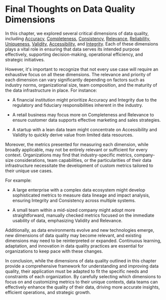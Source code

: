 # Final Thoughts on Data Quality Dimensions
In this chapter, we explored several critical dimensions of data quality, including [Accuracy](./accuracy_dimension.md), [Completeness](./completeness_dimension.md), [Consistency](./consistency_dimension.md), [Relevance](./relevance_dimension.md), [Reliability](./reliability_dimension.md), [Uniqueness](./uniqueness_dimension.md), [Validity](./validity_dimension.md), [Accessibility](./accessibility_dimension.md), and [Integrity](./integrity_dimension.md). Each of these dimensions plays a vital role in ensuring that data serves its intended purpose effectively, supporting decision-making, operational efficiency, and strategic initiatives.

However, it's important to recognize that not every use case will require an exhaustive focus on all these dimensions. The relevance and priority of each dimension can vary significantly depending on factors such as industry norms, organizational size, team composition, and the maturity of the data infrastructure in place. For instance:

* A financial institution might prioritize Accuracy and Integrity due to the regulatory and fiduciary responsibilities inherent in the industry.

* A retail business may focus more on Completeness and Relevance to ensure customer data supports effective marketing and sales strategies.

* A startup with a lean data team might concentrate on Accessibility and Validity to quickly derive value from limited data resources.

Moreover, the metrics presented for measuring each dimension, while broadly applicable, may not be entirely relevant or sufficient for every context. Organizations may find that industry-specific metrics, company-size considerations, team capabilities, or the particularities of their data infrastructure necessitate the development of custom metrics tailored to their unique use cases.

For example:

* A large enterprise with a complex data ecosystem might develop sophisticated metrics to measure data lineage and impact analysis, ensuring Integrity and Consistency across multiple systems.

* A small team within a mid-sized company might adopt more straightforward, manually checked metrics focused on the immediate usability of data, emphasizing Validity and Relevance.

Additionally, as data environments evolve and new technologies emerge, new dimensions of data quality may become relevant, and existing dimensions may need to be reinterpreted or expanded. Continuous learning, adaptation, and innovation in data quality practices are essential for organizations to keep pace with these changes.

In conclusion, while the dimensions of data quality outlined in this chapter provide a comprehensive framework for understanding and improving data quality, their application must be adapted to fit the specific needs and constraints of each organization. By carefully selecting which dimensions to focus on and customizing metrics to their unique contexts, data teams can effectively enhance the quality of their data, driving more accurate insights, efficient operations, and strategic growth.
